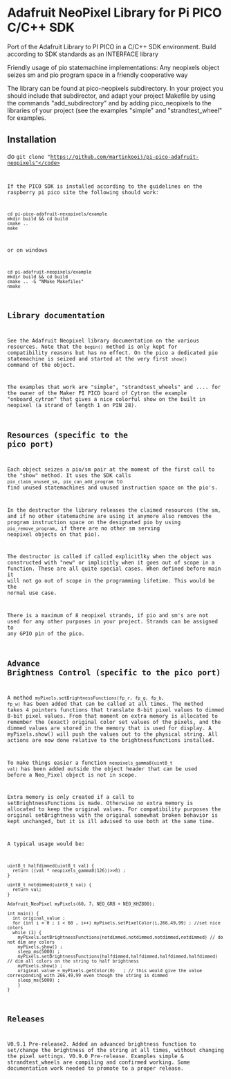 # Adafruit NeoPixel Library for Pi PICO C/C++ SDK

Port of the Adafruit Library to PI PICO in a C/C++ SDK environment.
Build according to SDK standards as an INTERFACE library

Friendly usage of pio statemachine implementations: Any neopixels object seizes sm and pio program space in a friendly cooperative way 

The library can be found at pico-neopixels subdirectory. In your project you should include that subdirector, and adapt your project Makefile by using the commands "add_subdirectory" and by adding pico_neopixels to the libraries of your project (see the examples "simple" and "strandtest_wheel" for examples. 

## Installation

do <code>git clone "https://github.com/martinkooij/pi-pico-adafruit-neopixels"</code>

If the PICO SDK is installed according to the guidelines on the raspberry pi pico site the following should work:

````
cd pi-pico-adafruit-nexopixels/example
mkdir build && cd build
cmake ..
make
````
or on windows
````
cd pi-adafruit-neopixels/example
mkdir build && cd build
cmake .. -G "NMake Makefiles"
nmake
````

## Library documentation

See the Adafruit Neopixel library documentation on the various resources. Note that the <code>begin()</code> method is only kept for compatibility reasons but has no effect. On the pico a dedicated pio statemachine is seized and started at the very first <code>show()</code> command of the object. 

The examples that work are "simple", "strandtest_wheels" and .... for the owner of the Maker PI PICO board of Cytron the example "onboard_cytron" that gives a nice colorful show on the built in neopixel (a strand of length 1 on PIN 28). 

## Resources (specific to the pico port)
Each object seizes a pio/sm pair at the moment of the first call to the "show" method. It uses the SDK calls <code>pio_claim_unused_sm</code>, <code>pio_can_add_program</code> to find unused statemachines and unused instruction space on the pio's. 

In the destructor the library releases the claimed resources (the sm, and if no other statemachine are using it anymore also removes the program instruction space on the designated pio by using <code>pio_remove_program</code>, if there are no other sm serving neopixel objects on that pio). 

The destructor is called if called explicitlky when the object was constructed with "new" or implicitly when it goes out of scope in a function. These are all quite special cases. When defined before main it will not go out of scope in the programming lifetime. This would be the normal use case. 

There is a maximum of 8 neopixel strands, if pio and sm's are not used for any other purposes in your project. Strands can be assigned to any GPIO pin of the pico. 

## Advance Brightness Control (specific to the pico port)
A method <code>myPixels.setBrightnessFunctions(fp_r, fp_g, fp_b, fp_w)</code> has been added that can be called at all times. The method takes 4 pointers functions that translate 8-bit pixel values to dimmed 8-bit pixel values. From that moment on extra memory is allocated to remember the (exact) original color set values of the pixels, and the dimmed values are stored in the memory that is used for display. A myPixels.show() will push the values out to the physical string. All actions are now done relative to the brightnessfunctions installed. 

To make things easier a function <code>neopixels_gamma8(uint8_t val)</code> has been added outside the object header that can be used before a Neo_Pixel object is not in scope. 
 
Extra memory is *only* created if a call to setBrightnessFunctions is made. Otherwise *no* extra memory is allocated to keep the original values. For compatibility purposes the original setBrightness with the original somewhat broken behavior is kept unchanged, but it is ill advised to use both at the same time.  
 
A typical usage would be:
````
uint8_t halfdimmed(uint8_t val) {
  return ((val * neopixels_gamma8(126))>>8) ;
}

uint8_t notdimmed(uint8_t val) {
  return val;
}

Adafruit_NeoPixel myPixels(60, 7, NEO_GRB + NEO_KHZ800);

int main() {
  int original_value ;
  for (int i = 0 ; i < 60 , i++) myPixels.setPixelColor(i,266,49,99) ; //set nice colors
  while (1) {
    myPixels.setBrightnessFunctions(notdimmed,notdimmed,notdimmed,notdimmed) // do not dim any colors
	myPixels.show() ;
	sleep_ms(5000) ;
    myPixels.setBrightnessFunctions(halfdimmed,halfdimmed,halfdimmed,halfdimmed) // dim all colors on the string to half brightness
	myPixels.show() ;
    original_value = myPixels.getColor(0)	; // this would give the value corresponding with 266,49,99 even though the string is dimmed
	sleep_ms(5000) ;
	}
}
````

## Releases
V0.9.1 Pre-release2. Added an advanced brightness function to set/change the brightness of the string at all times, without changing the pixel settings. 
V0.9.0 Pre-release. Examples simple & strandtest_wheels are compiling and confirmed working. Some documentation work needed to promote to a proper release. 
